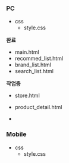 
### PC 
+ css 
    + style.css

**완료**
- main.html
- recommed_list.html
- brand_list.html
- search_list.html

**작업중**
- store.html
- product_detail.html


-


### Mobile
+ css 
    + style.css
